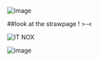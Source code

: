 <!---
TheExplosiveSystem/TheExplosiveSystem is a ✨ special ✨ repository because its `README.md` (this file) appears on your GitHub profile.
You can click the Preview link to take a look at your changes.
--->
![image](https://github.com/user-attachments/assets/d1692b8a-89c7-48dd-9b95-9ee4e73d6ff8)

##look at the strawpage ! >-<


![IT NOX](https://github.com/user-attachments/assets/5e1aa45c-01f5-4b90-96ca-eb5ac9c5493b)

![image](https://github.com/user-attachments/assets/520eb761-7980-46d3-aa12-d4e932e9ecb3)
